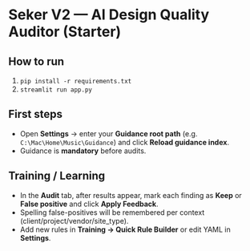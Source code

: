 # Seker V2 — AI Design Quality Auditor (Starter)

## How to run
1. `pip install -r requirements.txt`
2. `streamlit run app.py`

## First steps
- Open **Settings** → enter your **Guidance root path** (e.g. `C:\Mac\Home\Music\Guidance`) and click **Reload guidance index**.
- Guidance is **mandatory** before audits.

## Training / Learning
- In the **Audit** tab, after results appear, mark each finding as **Keep** or **False positive** and click **Apply Feedback**.
- Spelling false-positives will be remembered per context (client/project/vendor/site_type).
- Add new rules in **Training → Quick Rule Builder** or edit YAML in **Settings**.
